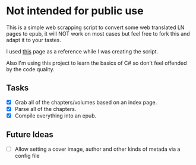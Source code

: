 # Not intended for public use

This is a simple web scrapping script to convert some web translated LN pages to epub, it will NOT work on most cases but feel free to fork this and adapt it to your tastes.

I used [this](https://silenttranslations.com/that-time-i-got-reincarnated-into-google-spreadsheets/) page as a reference while I was creating the script.

Also I'm using this project to learn the basics of C# so don't feel offended by the code quality.

## Tasks
- [X] Grab all of the chapters/volumes based on an index page.
- [X] Parse all of the chapters.
- [X] Compile everything into an epub.

## Future Ideas
- [ ] Allow setting a cover image, author and other kinds of metada via a config file